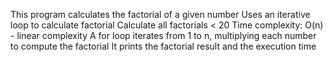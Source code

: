 This program calculates the factorial of a given number
Uses an iterative loop to calculate factorial
Calculate all factorials < 20
Time complexity: O(n) - linear complexity
A for loop iterates from 1 to n, multiplying each number to compute the factorial
It prints the factorial result and the execution time
